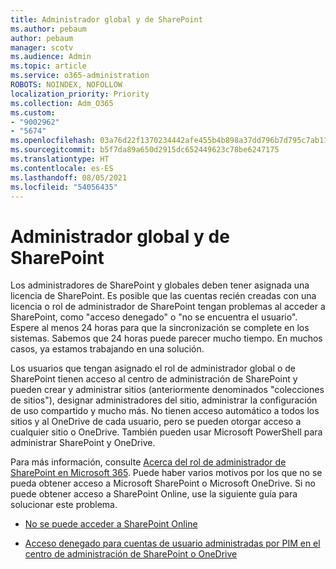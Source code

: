 ```yaml
---
title: Administrador global y de SharePoint
ms.author: pebaum
author: pebaum
manager: scotv
ms.audience: Admin
ms.topic: article
ms.service: o365-administration
ROBOTS: NOINDEX, NOFOLLOW
localization_priority: Priority
ms.collection: Adm_O365
ms.custom:
- "9002962"
- "5674"
ms.openlocfilehash: 03a76d22f1370234442afe455b4b898a37dd796b7d795c7ab1190ddd3102ae11
ms.sourcegitcommit: b5f7da89a650d2915dc652449623c78be6247175
ms.translationtype: HT
ms.contentlocale: es-ES
ms.lasthandoff: 08/05/2021
ms.locfileid: "54056435"
---
```

# <a name="global-and-sharepoint-admin"></a>Administrador global y de SharePoint

Los administradores de SharePoint y globales deben tener asignada una licencia de SharePoint. Es posible que las cuentas recién creadas con una licencia o rol de administrador de SharePoint tengan problemas al acceder a SharePoint, como "acceso denegado" o "no se encuentra el usuario". Espere al menos 24 horas para que la sincronización se complete en los sistemas. Sabemos que 24 horas puede parecer mucho tiempo. En muchos casos, ya estamos trabajando en una solución.

Los usuarios que tengan asignado el rol de administrador global o de SharePoint tienen acceso al centro de administración de SharePoint y pueden crear y administrar sitios (anteriormente denominados "colecciones de sitios"), designar administradores del sitio, administrar la configuración de uso compartido y mucho más. No tienen acceso automático a todos los sitios y al OneDrive de cada usuario, pero se pueden otorgar acceso a cualquier sitio o OneDrive. También pueden usar Microsoft PowerShell para administrar SharePoint y OneDrive.

Para más información, consulte [Acerca del rol de administrador de SharePoint en Microsoft 365](https://docs.microsoft.com/sharepoint/sharepoint-admin-role).
Puede haber varios motivos por los que no se pueda obtener acceso a Microsoft SharePoint o Microsoft OneDrive. Si no puede obtener acceso a SharePoint Online, use la siguiente guía para solucionar este problema.

- [No se puede acceder a SharePoint Online](https://docs.microsoft.com/sharepoint/troubleshoot/sharing-and-permissions/sharepoint-online-inaccessible)

- [Acceso denegado para cuentas de usuario administradas por PIM en el centro de administración de SharePoint o OneDrive](https://docs.microsoft.com/sharepoint/troubleshoot/administration/access-denied-to-pim-user-accounts)
